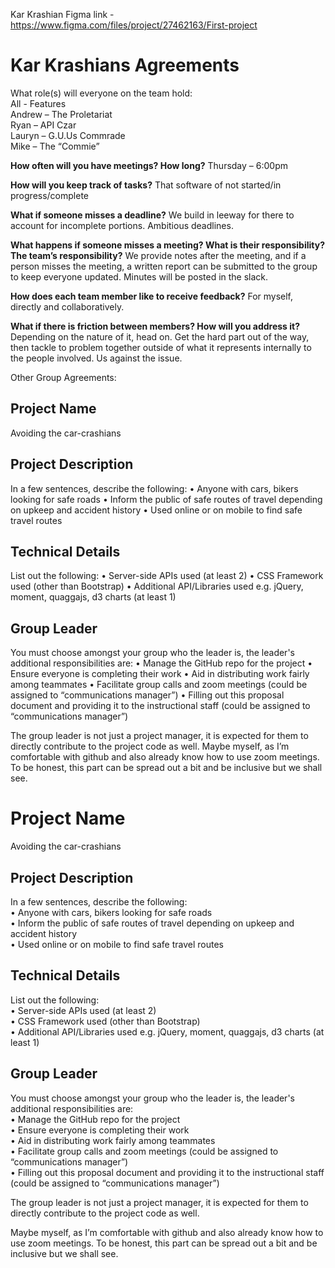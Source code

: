 Kar Krashian Figma link - https://www.figma.com/files/project/27462163/First-project

# Kar Krashians Agreements

What role(s) will everyone on the team hold:  
All - Features  
Andrew – The Proletariat  
Ryan – API Czar  
Lauryn – G.U.Us Commrade  
Mike – The “Commie”  

**How often will you have meetings? How long?**
Thursday – 6:00pm

**How will you keep track of tasks?** 
That software of not started/in progress/complete

**What if someone misses a deadline?** 
We build in leeway for there to account for incomplete portions. Ambitious deadlines.

**What happens if someone misses a meeting?  What is their responsibility? The team’s responsibility?**
We provide notes after the meeting, and if a person misses the meeting, a written report can be submitted to the group to keep everyone updated. Minutes will be posted in the slack.

**How does each team member like to receive feedback?**
For myself, directly and collaboratively.

**What if there is friction between members?  How will you address it?** 
Depending on the nature of it, head on. Get the hard part out of the way, then tackle to problem together outside of what it represents internally to the people involved. Us against the issue.


Other Group Agreements:


## Project Name
Avoiding the car-crashians

## Project Description
In a few sentences, describe the following:
•	Anyone with cars, bikers looking for safe roads
•	Inform the public of safe routes of travel depending on upkeep and accident history
•	Used online or on mobile to find safe travel routes

## Technical Details
List out the following:
•	Server-side APIs used (at least 2)
•	CSS Framework used (other than Bootstrap)
•	Additional API/Libraries used e.g. jQuery, moment, quaggajs, d3 charts (at least 1)

## Group Leader
You must choose amongst your group who the leader is, the leader's additional responsibilities are:
•	Manage the GitHub repo for the project
•	Ensure everyone is completing their work
•	Aid in distributing work fairly among teammates
•	Facilitate group calls and zoom meetings (could be assigned to “communications manager”)
•	Filling out this proposal document and providing it to the instructional staff  (could be assigned to “communications manager”)

The group leader is not just a project manager, it is expected for them to directly contribute to the project code as well.
Maybe myself, as I’m comfortable with github and also already know how to use zoom meetings. To be honest, this part can be spread out a bit and be inclusive but we shall see.

# Project Name
Avoiding the car-crashians

## Project Description
In a few sentences, describe the following:  
•	Anyone with cars, bikers looking for safe roads  
•	Inform the public of safe routes of travel depending on upkeep and accident history  
•	Used online or on mobile to find safe travel routes  

## Technical Details
List out the following:  
•	Server-side APIs used (at least 2)  
•	CSS Framework used (other than Bootstrap)  
•	Additional API/Libraries used e.g. jQuery, moment, quaggajs, d3 charts (at least 1)  

## Group Leader
You must choose amongst your group who the leader is, the leader's additional responsibilities are:  
•	Manage the GitHub repo for the project  
•	Ensure everyone is completing their work  
•	Aid in distributing work fairly among teammates  
•	Facilitate group calls and zoom meetings (could be assigned to “communications manager”)  
•	Filling out this proposal document and providing it to the instructional staff  (could be assigned to “communications manager”)  

The group leader is not just a project manager, it is expected for them to directly contribute to the project code as well.  

Maybe myself, as I’m comfortable with github and also already know how to use zoom meetings. To be honest, this part can be spread out a bit and be inclusive but we shall see.  
